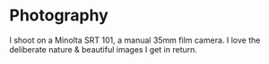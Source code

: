 # Photography

I shoot on a Minolta SRT 101, a manual 35mm film camera.
I love the deliberate nature & beautiful images I get in return.
